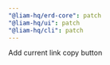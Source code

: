```yaml
---
"@liam-hq/erd-core": patch
"@liam-hq/ui": patch
"@liam-hq/cli": patch
---
```


Add current link copy button
